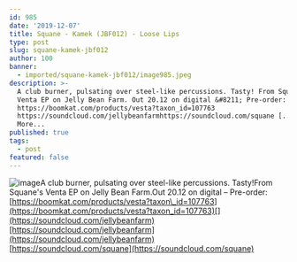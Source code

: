 ```yaml
---
id: 985
date: '2019-12-07'
title: Squane - Kamek (JBF012) - Loose Lips
type: post
slug: squane-kamek-jbf012
author: 100
banner:
  - imported/squane-kamek-jbf012/image985.jpeg
description: >-
  A club burner, pulsating over steel-like percussions. Tasty! From Squane&#39;s
  Venta EP on Jelly Bean Farm. Out 20.12 on digital &#8211; Pre-order:
  https://boomkat.com/products/vesta?taxon_id=107763
  https://soundcloud.com/jellybeanfarmhttps://soundcloud.com/squane [...]Read
  More...
published: true
tags:
  - post
featured: false
---
```

![image](../imported/squane-kamek-jbf012/image985.jpeg)A club burner, pulsating over steel-like percussions. Tasty!From Squane's Venta EP on Jelly Bean Farm.Out 20.12 on digital – Pre-order: [](https://boomkat.com/products/vesta?taxon_id=107763)[https://boomkat.com/products/vesta?taxon\_id=107763](https://boomkat.com/products/vesta?taxon_id=107763)[](https://soundcloud.com/jellybeanfarm)[https://soundcloud.com/jellybeanfarm](https://soundcloud.com/jellybeanfarm)  
[](https://soundcloud.com/squane)[https://soundcloud.com/squane](https://soundcloud.com/squane)